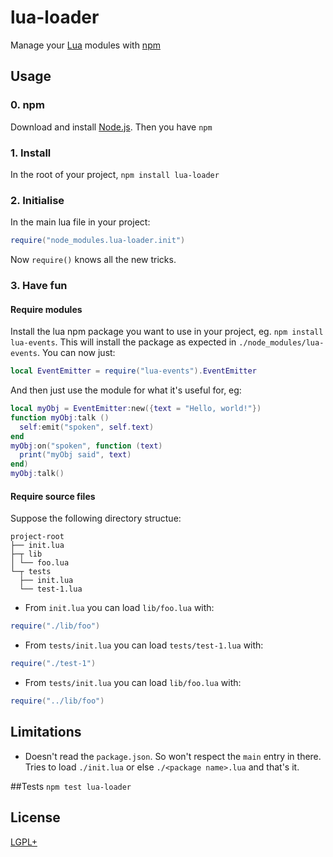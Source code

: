 # lua-loader
Manage your [Lua](http://www.lua.org/) modules with [npm](http://npmjs.org)

## Usage

### 0. npm
Download and install [Node.js](http://nodejs.org/download/). Then you have `npm`

### 1. Install
In the root of your project, `npm install lua-loader`

### 2. Initialise
In the main lua file in your project:
```lua
require("node_modules.lua-loader.init")
```
Now `require()` knows all the new tricks.

### 3. Have fun

#### Require modules
Install the lua npm package you want to use in your project, eg. `npm install lua-events`.
This will install the package as expected in `./node_modules/lua-events`.
You can now just:
```lua
local EventEmitter = require("lua-events").EventEmitter
```
And then just use the module for what it's useful for, eg:
```lua
local myObj = EventEmitter:new({text = "Hello, world!"})
function myObj:talk ()
  self:emit("spoken", self.text)
end
myObj:on("spoken", function (text)
  print("myObj said", text)
end)
myObj:talk()
```

#### Require source files
Suppose the following directory structue:
```
project-root
├── init.lua
├─┬ lib
│ └── foo.lua
└─┬ tests
  ├── init.lua
  └── test-1.lua
```
- From `init.lua` you can load `lib/foo.lua` with:
```lua
require("./lib/foo")
```
- From `tests/init.lua` you can load `tests/test-1.lua` with:
```lua
require("./test-1")
```
- From `tests/init.lua` you can load `lib/foo.lua` with:
```lua
require("../lib/foo")
```

## Limitations
- Doesn't read the `package.json`. So won't respect the `main` entry in there. Tries to load `./init.lua` or else `./<package name>.lua` and that's it.

##Tests
`npm test lua-loader`

## License
[LGPL+](https://github.com/wscherphof/lua-loader/blob/master/LICENSE.md)
